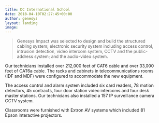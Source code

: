 ```yaml
---
title: DC International School
date: 2018-04-10T02:27:45+00:00
author: genesys
layout: landing
image:
---
```


<blockquote>
    <p>Genesys Impact was selected to design and build the structured cabling system; electronic security system including access control, intrusion detection, video intercom system, CCTV and the public-address system; and the audio-video system.</p>
</blockquote>
<p>Our technicians installed over 212,000 feet of CAT6 cable and over 33,000 feet of CAT6a cable. The racks and cabinets in telecommunications rooms (IDF and MDF) were configured to accommodate the new equipment.</p>
<p>The access control and alarm system included six card readers, 78 motion detectors, 45 contracts, four door station video intercoms and four desk master stations. Our technicians also installed a 157 IP surveillance camera CCTV system.</p>
<p>Classrooms were furnished with Extron AV systems which included 81 Epson interactive projectors.</p>